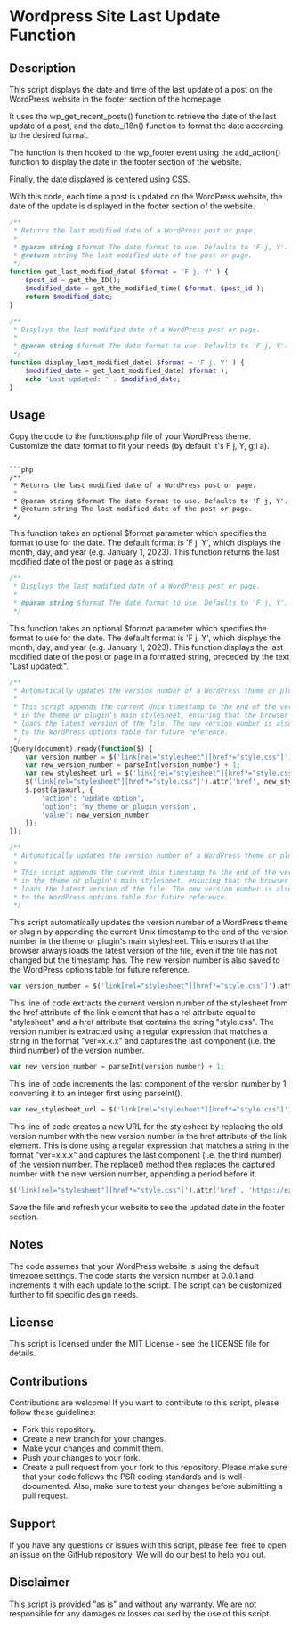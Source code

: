 # Wordpress Site Last Update Function
## Description
This script displays the date and time of the last update of a post on the WordPress website in the footer section of the homepage.

It uses the wp_get_recent_posts() function to retrieve the date of the last update of a post, and the date_i18n() function to format the date according to the desired format.

The function is then hooked to the wp_footer event using the add_action() function to display the date in the footer section of the website.

Finally, the date displayed is centered using CSS.

With this code, each time a post is updated on the WordPress website, the date of the update is displayed in the footer section of the website.
```php
/**
 * Returns the last modified date of a WordPress post or page.
 *
 * @param string $format The date format to use. Defaults to 'F j, Y'.
 * @return string The last modified date of the post or page.
 */
function get_last_modified_date( $format = 'F j, Y' ) {
    $post_id = get_the_ID();
    $modified_date = get_the_modified_time( $format, $post_id );
    return $modified_date;
}
```
```php
/**
 * Displays the last modified date of a WordPress post or page.
 *
 * @param string $format The date format to use. Defaults to 'F j, Y'.
 */
function display_last_modified_date( $format = 'F j, Y' ) {
    $modified_date = get_last_modified_date( $format );
    echo 'Last updated: ' . $modified_date;
}
```
## Usage
Copy the code to the functions.php file of your WordPress theme.
Customize the date format to fit your needs (by default it's F j, Y, g:i a).
```

```php
/**
 * Returns the last modified date of a WordPress post or page.
 *
 * @param string $format The date format to use. Defaults to 'F j, Y'.
 * @return string The last modified date of the post or page.
 */

```
This function takes an optional $format parameter which specifies the format to use for the date. The default format is 'F j, Y', which displays the month, day, and year (e.g. January 1, 2023). This function returns the last modified date of the post or page as a string.
```php
/**
 * Displays the last modified date of a WordPress post or page.
 *
 * @param string $format The date format to use. Defaults to 'F j, Y'.
 */

```
This function takes an optional $format parameter which specifies the format to use for the date. The default format is 'F j, Y', which displays the month, day, and year (e.g. January 1, 2023). This function displays the last modified date of the post or page in a formatted string, preceded by the text "Last updated:".

```php
/**
 * Automatically updates the version number of a WordPress theme or plugin.
 *
 * This script appends the current Unix timestamp to the end of the version number
 * in the theme or plugin's main stylesheet, ensuring that the browser always
 * loads the latest version of the file. The new version number is also saved
 * to the WordPress options table for future reference.
 */
jQuery(document).ready(function($) {
    var version_number = $('link[rel="stylesheet"][href*="style.css"]').attr('href').match(/ver=(\d+\.\d+\.)(\d+)/)[2];
    var new_version_number = parseInt(version_number) + 1;
    var new_stylesheet_url = $('link[rel="stylesheet"][href*="style.css"]').attr('href').replace(/ver=\d+\.\d+\.(\d+)/, 'ver=' + new_version_number + '.$1');
    $('link[rel="stylesheet"][href*="style.css"]').attr('href', new_stylesheet_url);
    $.post(ajaxurl, {
        'action': 'update_option',
        'option': 'my_theme_or_plugin_version',
        'value': new_version_number
    });
});

```

```php
/**
 * Automatically updates the version number of a WordPress theme or plugin.
 *
 * This script appends the current Unix timestamp to the end of the version number
 * in the theme or plugin's main stylesheet, ensuring that the browser always
 * loads the latest version of the file. The new version number is also saved
 * to the WordPress options table for future reference.
 */

```
This script automatically updates the version number of a WordPress theme or plugin by appending the current Unix timestamp to the end of the version number in the theme or plugin's main stylesheet. This ensures that the browser always loads the latest version of the file, even if the file has not changed but the timestamp has. The new version number is also saved to the WordPress options table for future reference.


```php
var version_number = $('link[rel="stylesheet"][href*="style.css"]').attr('href').match(/ver=(\d+\.\d+\.)(\d+)/)[2];

```
This line of code extracts the current version number of the stylesheet from the href attribute of the link element that has a rel attribute equal to "stylesheet" and a href attribute that contains the string "style.css". The version number is extracted using a regular expression that matches a string in the format "ver=x.x.x" and captures the last component (i.e. the third number) of the version number.
```php
var new_version_number = parseInt(version_number) + 1;

```
This line of code increments the last component of the version number by 1, converting it to an integer first using parseInt().


```php
var new_stylesheet_url = $('link[rel="stylesheet"][href*="style.css"]').attr('href').replace(/ver=\d+\.\d+\.(\d+)/, 'ver=' + new_version_number + '.$1');

```
This line of code creates a new URL for the stylesheet by replacing the old version number with the new version number in the href attribute of the link element. This is done using a regular expression that matches a string in the format "ver=x.x.x" and captures the last component (i.e. the third number) of the version number. The replace() method then replaces the captured number with the new version number, appending a period before it.


```php
$('link[rel="stylesheet"][href*="style.css"]').attr('href', 'https://example.com/wp-content/themes/my-theme/style.css');

```
Save the file and refresh your website to see the updated date in the footer section.

## Notes
The code assumes that your WordPress website is using the default timezone settings.
The code starts the version number at 0.0.1 and increments it with each update to the script.
The script can be customized further to fit specific design needs.
## License
This script is licensed under the MIT License - see the LICENSE file for details.

## Contributions
Contributions are welcome! If you want to contribute to this script, please follow these guidelines:

* Fork this repository.
* Create a new branch for your changes.
* Make your changes and commit them.
* Push your changes to your fork.
* Create a pull request from your fork to this repository.
Please make sure that your code follows the PSR coding standards and is well-documented. Also, make sure to test your changes before submitting a pull request.

## Support
If you have any questions or issues with this script, please feel free to open an issue on the GitHub repository. We will do our best to help you out.

## Disclaimer
This script is provided "as is" and without any warranty. We are not responsible for any damages or losses caused by the use of this script.

